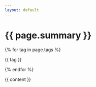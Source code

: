 ```yaml
---
layout: default
---
```


<h1>{{ page.summary }}</h1>
{% for tag in page.tags %}<p class="label label-blue">{{ tag }}</p>{% endfor %}

{{ content }}
